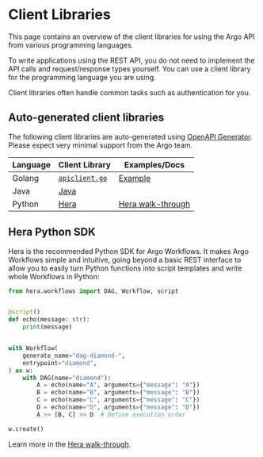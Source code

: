 # Client Libraries

This page contains an overview of the client libraries for using the Argo API from various programming languages.

To write applications using the REST API, you do not need to implement the API calls and request/response types
yourself. You can use a client library for the programming language you are using.

Client libraries often handle common tasks such as authentication for you.

## Auto-generated client libraries

The following client libraries are auto-generated using [OpenAPI Generator](https://github.com/OpenAPITools/openapi-generator-cli).
Please expect very minimal support from the Argo team.

| Language | Client Library                                                                                    | Examples/Docs                                                                                                         |
|----------|---------------------------------------------------------------------------------------------------|-----------------------------------------------------------------------------------------------------------------------|
| Golang   | [`apiclient.go`](https://github.com/argoproj/argo-workflows/blob/main/pkg/apiclient/apiclient.go) | [Example](https://github.com/argoproj/argo-workflows/blob/main/cmd/argo/commands/submit.go)                           |
| Java     | [Java](https://github.com/argoproj/argo-workflows/blob/main/sdks/java)                            |                                                                                                                       |
| Python   | [Hera](#hera-python-sdk)                                                                          | [Hera walk-through](https://hera.readthedocs.io/en/stable/walk-through/quick-start/)                                 |

## Hera Python SDK

Hera is the recommended Python SDK for Argo Workflows. It makes Argo Workflows simple and intuitive, going beyond a basic REST interface to allow you to easily turn Python functions into script templates and write whole Workflows in Python:

```py
from hera.workflows import DAG, Workflow, script


@script()
def echo(message: str):
    print(message)


with Workflow(
    generate_name="dag-diamond-",
    entrypoint="diamond",
) as w:
    with DAG(name="diamond"):
        A = echo(name="A", arguments={"message": "A"})
        B = echo(name="B", arguments={"message": "B"})
        C = echo(name="C", arguments={"message": "C"})
        D = echo(name="D", arguments={"message": "D"})
        A >> [B, C] >> D  # Define execution order

w.create()
```

Learn more in the [Hera walk-through](https://hera.readthedocs.io/en/stable/walk-through/quick-start/).
